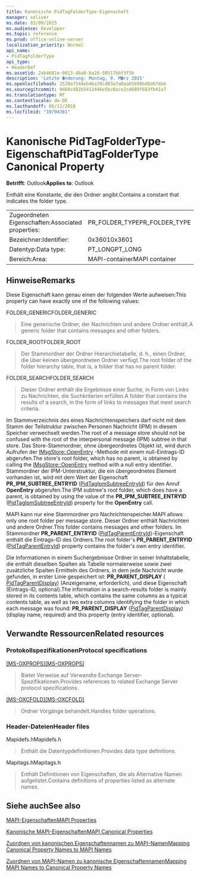 ```yaml
---
title: Kanonische PidTagFolderType-Eigenschaft
manager: soliver
ms.date: 03/09/2015
ms.audience: Developer
ms.topic: reference
ms.prod: office-online-server
localization_priority: Normal
api_name:
- PidTagFolderType
api_type:
- HeaderDef
ms.assetid: 2ab4681e-0013-4ba0-ba26-50517bbf3f5b
description: 'Letzte �nderung: Montag, 9. M�rz 2015'
ms.openlocfilehash: 2520a7544eb4ba39cd83a7a0aa65b98bd8a67deb
ms.sourcegitcommit: 9d60cd82b5413446e5bc8ace2cd689f683fb41a7
ms.translationtype: MT
ms.contentlocale: de-DE
ms.lasthandoff: 06/11/2018
ms.locfileid: "19794381"
---
```

# <a name="pidtagfoldertype-canonical-property"></a><span data-ttu-id="57836-103">Kanonische PidTagFolderType-Eigenschaft</span><span class="sxs-lookup"><span data-stu-id="57836-103">PidTagFolderType Canonical Property</span></span>

  
  
<span data-ttu-id="57836-104">**Betrifft**: Outlook</span><span class="sxs-lookup"><span data-stu-id="57836-104">**Applies to**: Outlook</span></span> 
  
<span data-ttu-id="57836-105">Enthält eine Konstante, die den Ordner angibt.</span><span class="sxs-lookup"><span data-stu-id="57836-105">Contains a constant that indicates the folder type.</span></span> 
  
|||
|:-----|:-----|
|<span data-ttu-id="57836-106">Zugeordneten Eigenschaften:</span><span class="sxs-lookup"><span data-stu-id="57836-106">Associated properties:</span></span>  <br/> |<span data-ttu-id="57836-107">PR_FOLDER_TYPE</span><span class="sxs-lookup"><span data-stu-id="57836-107">PR_FOLDER_TYPE</span></span>  <br/> |
|<span data-ttu-id="57836-108">Bezeichner:</span><span class="sxs-lookup"><span data-stu-id="57836-108">Identifier:</span></span>  <br/> |<span data-ttu-id="57836-109">0x3601</span><span class="sxs-lookup"><span data-stu-id="57836-109">0x3601</span></span>  <br/> |
|<span data-ttu-id="57836-110">Datentyp:</span><span class="sxs-lookup"><span data-stu-id="57836-110">Data type:</span></span>  <br/> |<span data-ttu-id="57836-111">PT_LONG</span><span class="sxs-lookup"><span data-stu-id="57836-111">PT_LONG</span></span>  <br/> |
|<span data-ttu-id="57836-112">Bereich:</span><span class="sxs-lookup"><span data-stu-id="57836-112">Area:</span></span>  <br/> |<span data-ttu-id="57836-113">MAPI-container</span><span class="sxs-lookup"><span data-stu-id="57836-113">MAPI container</span></span>  <br/> |
   
## <a name="remarks"></a><span data-ttu-id="57836-114">Hinweise</span><span class="sxs-lookup"><span data-stu-id="57836-114">Remarks</span></span>

<span data-ttu-id="57836-115">Diese Eigenschaft kann genau einen der folgenden Werte aufweisen:</span><span class="sxs-lookup"><span data-stu-id="57836-115">This property can have exactly one of the following values:</span></span>
  
<span data-ttu-id="57836-116">FOLDER_GENERIC</span><span class="sxs-lookup"><span data-stu-id="57836-116">FOLDER_GENERIC</span></span> 
  
> <span data-ttu-id="57836-117">Eine generische Ordner, der Nachrichten und andere Ordner enthält.</span><span class="sxs-lookup"><span data-stu-id="57836-117">A generic folder that contains messages and other folders.</span></span>
    
<span data-ttu-id="57836-118">FOLDER_ROOT</span><span class="sxs-lookup"><span data-stu-id="57836-118">FOLDER_ROOT</span></span> 
  
> <span data-ttu-id="57836-119">Der Stammordner der Ordner Hierarchietabelle, d. h., einen Ordner, die über keinen übergeordneten Ordner verfügt.</span><span class="sxs-lookup"><span data-stu-id="57836-119">The root folder of the folder hierarchy table, that is, a folder that has no parent folder.</span></span>
    
<span data-ttu-id="57836-120">FOLDER_SEARCH</span><span class="sxs-lookup"><span data-stu-id="57836-120">FOLDER_SEARCH</span></span> 
  
> <span data-ttu-id="57836-121">Dieser Ordner enthält die Ergebnisse einer Suche, in Form von Links zu Nachrichten, die Suchkriterien erfüllen.</span><span class="sxs-lookup"><span data-stu-id="57836-121">A folder that contains the results of a search, in the form of links to messages that meet search criteria.</span></span>
    
<span data-ttu-id="57836-122">Im Stammverzeichnis des eines Nachrichtenspeichers darf nicht mit dem Stamm der Teilstruktur zwischen Personen Nachricht (IPM) in diesem Speicher verwechselt werden.</span><span class="sxs-lookup"><span data-stu-id="57836-122">The root of a message store should not be confused with the root of the interpersonal message (IPM) subtree in that store.</span></span> <span data-ttu-id="57836-123">Das Store-Stammordner, ohne übergeordnetes Objekt ist, wird durch Aufrufen der [IMsgStore::OpenEntry](imsgstore-openentry.md) -Methode mit einem null-Eintrags-ID abgerufen.</span><span class="sxs-lookup"><span data-stu-id="57836-123">The store's root folder, which has no parent, is obtained by calling the [IMsgStore::OpenEntry](imsgstore-openentry.md) method with a null entry identifier.</span></span> <span data-ttu-id="57836-124">Stammordner der IPM-Unterstruktur, die ein übergeordnetes Element vorhanden ist, wird mit dem Wert der Eigenschaft **PR_IPM_SUBTREE_ENTRYID** ([PidTagIpmSubtreeEntryId](pidtagipmsubtreeentryid-canonical-property.md)) für den Anruf **OpenEntry** abgerufen.</span><span class="sxs-lookup"><span data-stu-id="57836-124">The IPM subtree's root folder, which does have a parent, is obtained by using the value of the **PR_IPM_SUBTREE_ENTRYID** ([PidTagIpmSubtreeEntryId](pidtagipmsubtreeentryid-canonical-property.md)) property for the **OpenEntry** call.</span></span> 
  
<span data-ttu-id="57836-125">MAPI kann nur eine Stammordner pro Nachrichtenspeicher.</span><span class="sxs-lookup"><span data-stu-id="57836-125">MAPI allows only one root folder per message store.</span></span> <span data-ttu-id="57836-126">Dieser Ordner enthält Nachrichten und andere Ordner.</span><span class="sxs-lookup"><span data-stu-id="57836-126">This folder contains messages and other folders.</span></span> <span data-ttu-id="57836-127">Im Stammordner **PR_PARENT_ENTRYID** ([PidTagParentEntryId](pidtagparententryid-canonical-property.md))-Eigenschaft enthält die Eintrags-ID des Ordners.</span><span class="sxs-lookup"><span data-stu-id="57836-127">The root folder's **PR_PARENT_ENTRYID** ([PidTagParentEntryId](pidtagparententryid-canonical-property.md)) property contains the folder's own entry identifier.</span></span>
  
<span data-ttu-id="57836-128">Die Informationen in einem Suchergebnisse Ordner in seiner Inhaltstabelle, die enthält dieselben Spalten als Tabelle normalerweise sowie zwei zusätzliche Spalten Ermitteln des Ordners, in dem jede Nachricht wurde gefunden, in erster Linie gespeichert ist: **PR_PARENT_DISPLAY** ([ PidTagParentDisplay](pidtagparentdisplay-canonical-property.md)) (Anzeigename, erforderlich), und diese Eigenschaft (Eintrags-ID, optional).</span><span class="sxs-lookup"><span data-stu-id="57836-128">The information in a search-results folder is mainly stored in its contents table, which contains the same columns as a typical contents table, as well as two extra columns identifying the folder in which each message was found: **PR_PARENT_DISPLAY** ([PidTagParentDisplay](pidtagparentdisplay-canonical-property.md)) (display name, required) and this property (entry identifier, optional).</span></span>
  
## <a name="related-resources"></a><span data-ttu-id="57836-129">Verwandte Ressourcen</span><span class="sxs-lookup"><span data-stu-id="57836-129">Related resources</span></span>

### <a name="protocol-specifications"></a><span data-ttu-id="57836-130">Protokollspezifikationen</span><span class="sxs-lookup"><span data-stu-id="57836-130">Protocol specifications</span></span>

<span data-ttu-id="57836-131">[[MS-OXPROPS]](http://msdn.microsoft.com/library/f6ab1613-aefe-447d-a49c-18217230b148%28Office.15%29.aspx)</span><span class="sxs-lookup"><span data-stu-id="57836-131">[[MS-OXPROPS]](http://msdn.microsoft.com/library/f6ab1613-aefe-447d-a49c-18217230b148%28Office.15%29.aspx)</span></span>
  
> <span data-ttu-id="57836-132">Bietet Verweise auf Verwandte Exchange Server-Spezifikationen.</span><span class="sxs-lookup"><span data-stu-id="57836-132">Provides references to related Exchange Server protocol specifications.</span></span>
    
<span data-ttu-id="57836-133">[[MS-OXCFOLD]](http://msdn.microsoft.com/library/c0f31b95-c07f-486c-98d9-535ed9705fbf%28Office.15%29.aspx)</span><span class="sxs-lookup"><span data-stu-id="57836-133">[[MS-OXCFOLD]](http://msdn.microsoft.com/library/c0f31b95-c07f-486c-98d9-535ed9705fbf%28Office.15%29.aspx)</span></span>
  
> <span data-ttu-id="57836-134">Ordner Vorgänge behandelt.</span><span class="sxs-lookup"><span data-stu-id="57836-134">Handles folder operations.</span></span>
    
### <a name="header-files"></a><span data-ttu-id="57836-135">Header-Dateien</span><span class="sxs-lookup"><span data-stu-id="57836-135">Header files</span></span>

<span data-ttu-id="57836-136">Mapidefs.h</span><span class="sxs-lookup"><span data-stu-id="57836-136">Mapidefs.h</span></span>
  
> <span data-ttu-id="57836-137">Enthält die Datentypdefinitionen.</span><span class="sxs-lookup"><span data-stu-id="57836-137">Provides data type definitions.</span></span>
    
<span data-ttu-id="57836-138">Mapitags.h</span><span class="sxs-lookup"><span data-stu-id="57836-138">Mapitags.h</span></span>
  
> <span data-ttu-id="57836-139">Enthält Definitionen von Eigenschaften, die als Alternative Namen aufgelistet.</span><span class="sxs-lookup"><span data-stu-id="57836-139">Contains definitions of properties listed as alternate names.</span></span>
    
## <a name="see-also"></a><span data-ttu-id="57836-140">Siehe auch</span><span class="sxs-lookup"><span data-stu-id="57836-140">See also</span></span>



[<span data-ttu-id="57836-141">MAPI-Eigenschaften</span><span class="sxs-lookup"><span data-stu-id="57836-141">MAPI Properties</span></span>](mapi-properties.md)
  
[<span data-ttu-id="57836-142">Kanonische MAPI-Eigenschaften</span><span class="sxs-lookup"><span data-stu-id="57836-142">MAPI Canonical Properties</span></span>](mapi-canonical-properties.md)
  
[<span data-ttu-id="57836-143">Zuordnen von kanonischen Eigenschaftennamen zu MAPI-Namen</span><span class="sxs-lookup"><span data-stu-id="57836-143">Mapping Canonical Property Names to MAPI Names</span></span>](mapping-canonical-property-names-to-mapi-names.md)
  
[<span data-ttu-id="57836-144">Zuordnen von MAPI-Namen zu kanonische Eigenschaftennamen</span><span class="sxs-lookup"><span data-stu-id="57836-144">Mapping MAPI Names to Canonical Property Names</span></span>](mapping-mapi-names-to-canonical-property-names.md)

